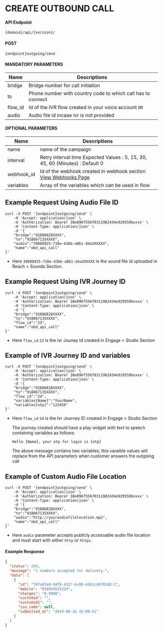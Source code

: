 # CREATE OUTBOUND CALL

#### API Endpoint

```
{domain}/api/{version}/
```

#### POST

```
{endpoint}outgoing/send
```

#### MANDATORY PARAMETERS

| Name    | Descriptions                                                |
| ------- | ----------------------------------------------------------- |
| bridge  | Bridge number for call initiation                           |
| to      | Phone number with country code to which call has to connect |
| flow_id | Id of the IVR flow created in your voice account `OR`       |
| audio   | Audio file id incase ivr is not provided                    |

#### OPTIONAL PARAMETERS

| Name       | Descriptions                                                                  |
| ---------- | ----------------------------------------------------------------------------- |
| name       | name of the campaign                                                          |
| interval   | Retry interval time Expected Values : 5, 15, 30, 45, 60 (Minutes) : Default 0 |
| webhook_id | Id of the webhook created in webhook section [View Webhooks Page](/webhooks)  |
| variables  | Array of the variables which can be used in flow                              |

## Example Request Using Audio File ID

```
curl -X POST '{endpoint}outgoing/send' \
    -H 'Accept: application/json' \
    -H 'Authorization: Bearer 38e896f55670311982434e929559bxxxx' \
    -H 'Content-Type: application/json' \
    -d '{
    "bridge":"91806828XXXX",
    "to":"918867135XXXX",
    "audio":"39888925-718e-43bb-a8b1-d4a3XXXXX",
    "name":"obd_api_call"
}'
```

- Here `39888925-718e-43bb-a8b1-d4a3XXXXX` is the sound file id uploaded in Reach > Sounds Section.

## Example Request Using IVR Journey ID

```
curl -X POST '{endpoint}outgoing/send' \
    -H 'Accept: application/json' \
    -H 'Authorization: Bearer 38e896f55670311982434e929559bxxxx' \
    -H 'Content-Type: application/json' \
    -d '{
    "bridge":"91806828XXXX",
    "to":"918867135XXXX",
    "flow_id":"23",
    "name":"obd_api_call"
}'
```

- Here `flow_id` `23` is the ivr Jouney Id created in Engage > Studio Section

## Example of IVR Journey ID and variables

```
curl -X POST '{endpoint}outgoing/send' \
    -H 'Accept: application/json' \
    -H 'Authorization: Bearer 38e896f55670311982434e929559bxxxx' \
    -H 'Content-Type: application/json' \
    -d '{
    "bridge":"91806828XXXX",
    "to":"918867135XXXX",
    "flow_id":"24",
    "variables[Name]":"YourName",
    "variables[otp]":"123456"
}'
```

- Here `flow_id` `24` is the Ivr Journey ID created in Engage > Studio Section

  The journey created should have a play widget with text to speech containing variables as follows:

  `Hello {Name}, your otp for login is {otp}`

  The above message contains two variables, this varaible values will replace from the API parameters when customer answers the outgoing call

## Example of Custom Audio File Location

```
curl -X POST '{endpoint}outgoing/send' \
    -H 'Accept: application/json' \
    -H 'Authorization: Bearer 38e896f55670311982434e929559bxxxx' \
    -H 'Content-Type: application/json' \
    -d '{
    "bridge":"91806828XXXX",
    "to":"918867135XXXX",
    "audio":"http://youraudiofilelocation.mp3",
    "name":"obd_api_call"
}'
```

- Here `audio` parameter accepts publicly accessable audio file location and must start with either `http` or `https`.

#### Example Response

```json
{
  "status": 200,
  "message": "1 numbers accepted for delivery.",
  "data": [
    {
      "id": "70fa87e0-9df9-4327-bc80-a561c48703d8:1",
      "mobile": "918919525224",
      "charges": "0.5000",
      "customid": "",
      "customid1": "",
      "iso_code": null,
      "submitted_at": "2019-08-16 15:09:51"
    }
  ]
}
```
